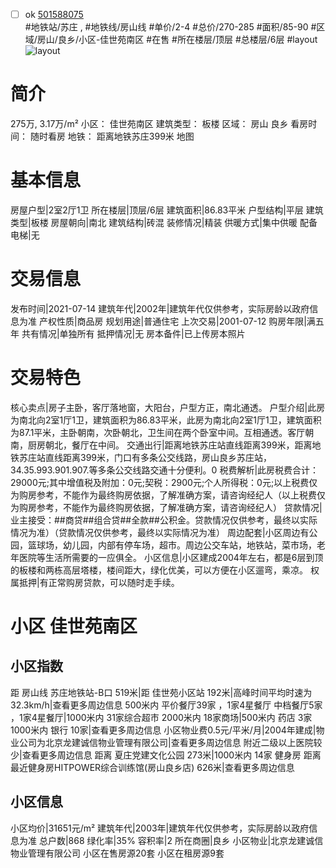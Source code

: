 - [ ] ok [501588075](https://bj.5i5j.com/ershoufang/501588075.html)  
 #地铁站/苏庄 ,  #地铁线/房山线
#单价/2-4 #总价/270-285 #面积/85-90   #区域/房山/良乡/小区-佳世苑南区 #在售 #所在楼层/顶层 #总楼层/6层 #layout 
![layout](http://image2a.5i5j.com/scm/HOUSE_CUSTOMER/8596cdb18d304c5e9ae3c5e6810ab914.jpg_P5.jpg) 
# 简介 
 275万,  3.17万/m² 
小区： 佳世苑南区
建筑类型： 板楼
区域： 房山 良乡
看房时间： 随时看房
地铁： 距离地铁苏庄399米 地图
# 基本信息 
 房屋户型|2室2厅1卫
所在楼层|顶层/6层
建筑面积|86.83平米
户型结构|平层
建筑类型|板楼
房屋朝向|南北
建筑结构|砖混
装修情况|精装
供暖方式|集中供暖
配备电梯|无
# 交易信息 
 发布时间|2021-07-14
建筑年代|2002年|建筑年代仅供参考，实际房龄以政府信息为准
产权性质|商品房
规划用途|普通住宅
上次交易|2001-07-12
购房年限|满五年
共有情况|单独所有
抵押情况|无
房本备件|已上传房本照片
# 交易特色 
 核心卖点|房子主卧，客厅落地窗，大阳台，户型方正，南北通透。
户型介绍|此房为南北向2室1厅1卫，建筑面积为86.83平米，此房为南北向2室1厅1卫，建筑面积为87.1平米，主卧朝南，次卧朝北，卫生间在两个卧室中间。互相通透。客厅朝南，厨房朝北，餐厅在中间。
交通出行|距离地铁苏庄站直线距离399米，距离地铁苏庄站直线距离399米，门口有多条公交线路，房山良乡苏庄站，34.35.993.901.907.等多条公交线路交通十分便利。0
税费解析|此房税费合计：29000元;其中增值税及附加：0元;契税：2900元;个人所得税：0元;以上税费仅为购房参考，不能作为最终购房依据，了解准确方案，请咨询经纪人（以上税费仅为购房参考，不能作为最终购房依据，了解准确方案，请咨询经纪人）
贷款情况|业主接受：##商贷##组合贷##全款##公积金。贷款情况仅供参考，最终以实际情况为准）（贷款情况仅供参考，最终以实际情况为准）
周边配套|小区周边有公园，篮球场，幼儿园，内部有停车场，超市。周边公交车站，地铁站，菜市场，老年医院等生活所需要的一应俱全。
小区信息|小区建成2004年左右，都是6层到顶的板楼和两栋高层塔楼，楼间距大，绿化优美，可以方便在小区遛弯，乘凉。
权属抵押|有正常购房贷款，可以随时走手续。
# 小区 佳世苑南区
## 小区指数 
 距 房山线 苏庄地铁站-B口 519米|距 佳世苑小区站 192米|高峰时间平均时速为32.3km/h|查看更多周边信息
500米内 平价餐厅39家 ，1家4星餐厅
中档餐厅5家 ，1家4星餐厅|1000米内 31家综合超市
2000米内 18家商场|500米内 药店 3家
1000米内 银行 10家|查看更多周边信息
小区物业费0.5元/平米/月|2004年建成|物业公司为北京龙建诚信物业管理有限公司|查看更多周边信息
附近二级以上医院较少|查看更多周边信息
距离 夏庄党建文化公园 273米|1000米内 14家 健身房
距离最近健身房HITPOWER综合训练馆(房山良乡店) 626米|查看更多周边信息
## 小区信息 
 小区均价|31651元/m²
建筑年代|2003年|建筑年代仅供参考，实际房龄以政府信息为准
总户数|868
绿化率|35%
容积率|2
所在商圈|良乡
小区物业|北京龙建诚信物业管理有限公司
小区在售房源20套
小区在租房源9套
